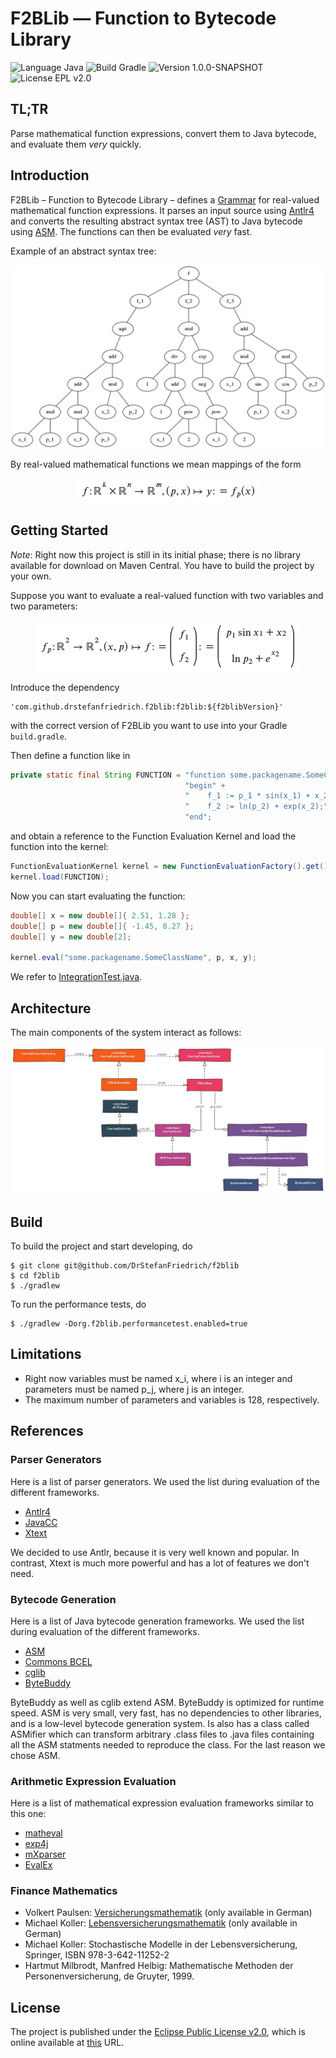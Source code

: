 <!----------------------------------------------------------------------------

   Copyright (c) 2019 Stefan Friedrich

   This program and the accompanying materials are made available under the
   terms of the Eclipse Public License 2.0 which is available at
   https://www.eclipse.org/legal/epl-2.0/

   SPDX-License-Identifier: EPL-2.0

 ------------------------------------------------------------------------------>

# F2BLib &mdash; Function to Bytecode Library

![Language Java](https://img.shields.io/static/v1.svg?label=Language&message=Java&color=fbff8a&style=plastic)
![Build Gradle](https://img.shields.io/static/v1.svg?label=Build&message=Gradle&color=ffe780&style=plastic)
![Version 1.0.0-SNAPSHOT](https://img.shields.io/static/v1.svg?label=Version&message=1.0.0-SNAPSHOT&color=ffcf85&style=plastic)
![License EPL v2.0](https://img.shields.io/static/v1.svg?label=License&message=EPL&nbsp;v2.0&color=ffb994&style=plastic)


## TL;TR

Parse mathematical function expressions, convert them to Java bytecode, and evaluate
them _very_ quickly.


## Introduction

F2BLib &ndash; Function to Bytecode Library &ndash; defines a [Grammar](src/main/antlr/com/github/drstefanfriedrich/f2blib/antlr/Functions.g4)
for real-valued mathematical function expressions. It parses an input source using [Antlr4](https://www.antlr.org/)
and converts the resulting abstract syntax tree (AST) to Java bytecode using [ASM](https://asm.ow2.io/). The
functions can then be evaluated _very_ fast.

Example of an abstract syntax tree:

![Example of an Abstract Syntax Tree](src/main/docs/ast.png)

By real-valued mathematical functions we mean mappings of the form

<center>
<!-- Generated with https://www.mathtowebonline.com/ -->
<!--
<math xmlns="http://www.w3.org/1998/Math/MathML">
<mrow>
	<mi>f</mi>
	<mo>:</mo>
	<msup>
		<mi>&#x0211D;</mi>
		<mi>k</mi>
	</msup>
	<mo>&#x000D7;</mo>
	<msup>
		<mi>&#x0211D;</mi>
		<mi>n</mi>
	</msup>
	<mo>&#x02192;</mo>
	<msup>
		<mi>&#x0211D;</mi>
		<mi>m</mi>
	</msup>
	<mo>,</mo>
	<mrow>
		<mo form="prefix">(</mo>
		<mi>p</mi>
		<mo>,</mo>
		<mi>x</mi>
		<mo form="postfix">)</mo>
	</mrow>
	<mo>&#x021A6;</mo>
	<mi>y</mi>
	<mo>:</mo>
	<mo>=</mo>
	<msub>
		<mi>f</mi>
		<mi>p</mi>
	</msub>
	<mrow>
		<mo form="prefix">(</mo>
		<mi>x</mi>
		<mo form="postfix">)</mo>
	</mrow>
</mrow>
</math>
-->
<img src="src/main/docs/formula.png" />
</center>


## Getting Started

_Note_: Right now this project is still in its initial phase; there is no library available
for download on Maven Central. You have to build the project by your own.

Suppose you want to evaluate a real-valued function with two variables and two parameters:

<center>
<!--
<math xmlns="http://www.w3.org/1998/Math/MathML">
<mrow>
	<msub>
		<mi>f</mi>
		<mi>p</mi>
	</msub>
	<mo>:</mo>
	<msup>
		<mi>&#x0211D;</mi>
		<mn>2</mn>
	</msup>
	<mo>&#x02192;</mo>
	<msup>
		<mi>&#x0211D;</mi>
		<mn>2</mn>
	</msup>
	<mo>,</mo>
	<mrow>
		<mo form="prefix">(</mo>
		<mi>x</mi>
		<mo>,</mo>
		<mi>p</mi>
		<mo form="postfix">)</mo>
	</mrow>
	<mo>&#x021A6;</mo>
	<mi>f</mi>
	<mo>:</mo>
	<mo>=</mo>
	<mrow>
		<mo rspace="0.3em" lspace="0em" stretchy="true" fence="true" form="prefix">(</mo>
		<mtable class="m-pmatrix">
			<mtr>
				<mtd>
					<msub>
						<mi>f</mi>
						<mn>1</mn>
					</msub>
				</mtd>
			</mtr>
			<mtr>
				<mtd>
					<msub>
						<mi>f</mi>
						<mn>2</mn>
					</msub>
				</mtd>
			</mtr>
		</mtable>
		<mo rspace="0em" lspace="0.3em" stretchy="true" fence="true" form="postfix">)</mo>
	</mrow>
	<mo>:</mo>
	<mo>=</mo>
	<mrow>
		<mo rspace="0.3em" lspace="0em" stretchy="true" fence="true" form="prefix">(</mo>
		<mtable class="m-pmatrix">
			<mtr>
				<mtd>
					<msub>
						<mi>p</mi>
						<mn>1</mn>
					</msub>
					<mi>sin</mi>
					<msub>
						<mi>x</mi>
						<mn>1</mn>
					</msub>
					<mo>+</mo>
					<msub>
						<mi>x</mi>
						<mn>2</mn>
					</msub>
				</mtd>
			</mtr>
			<mtr>
				<mtd>
					<mi>ln</mi>
					<msub>
						<mi>p</mi>
						<mn>2</mn>
					</msub>
					<mo>+</mo>
					<msup>
						<mi>e</mi>
						<mrow>
							<msub>
								<mi>x</mi>
								<mn>2</mn>
							</msub>
						</mrow>
					</msup>
				</mtd>
			</mtr>
		</mtable>
		<mo rspace="0em" lspace="0.3em" stretchy="true" fence="true" form="postfix">)</mo>
	</mrow>
</mrow>
</math>
-->
<img src="src/main/docs/sample_formula.png" />
</center>

Introduce the dependency

```
'com.github.drstefanfriedrich.f2blib:f2blib:${f2blibVersion}'
```

with the correct version of F2BLib you want to use into your Gradle `build.gradle`.

Then define a function like in

```java
private static final String FUNCTION = "function some.packagename.SomeClassName;" +
                                       "begin" +
                                       "    f_1 := p_1 * sin(x_1) + x_2;" +
                                       "    f_2 := ln(p_2) + exp(x_2);" +
                                       "end";
```

and obtain a reference to the Function Evaluation Kernel and load the function into the kernel:

```java
FunctionEvaluationKernel kernel = new FunctionEvaluationFactory().get().create();
kernel.load(FUNCTION);
```

Now you can start evaluating the function:

```java
double[] x = new double[]{ 2.51, 1.28 };
double[] p = new double[]{ -1.45, 8.27 };
double[] y = new double[2];

kernel.eval("some.packagename.SomeClassName", p, x, y);
```

We refer to [IntegrationTest.java](src/test/java/com/github/drstefanfriedrich/f2blib/IntegrationTest.java).


## Architecture

The main components of the system interact as follows:

![Overview Architecture](src/main/docs/arch.jpg)


## Build

To build the project and start developing, do

```
$ git clone git@github.com/DrStefanFriedrich/f2blib
$ cd f2blib
$ ./gradlew
```

To run the performance tests, do

```
$ ./gradlew -Dorg.f2blib.performancetest.enabled=true
```


## Limitations

* Right now variables must be named x_i, where i is an integer and parameters must be named p_j, where j is
  an integer.
* The maximum number of parameters and variables is 128, respectively.


## References

### Parser Generators

Here is a list of parser generators. We used the list during evaluation of the different frameworks.

* [Antlr4](https://www.antlr.org/)
* [JavaCC](https://javacc.org/)
* [Xtext](https://www.eclipse.org/Xtext/)

We decided to use Antlr, because it is very well known and popular. In contrast, Xtext is much more powerful
and has a lot of features we don't need.


### Bytecode Generation

Here is a list of Java bytecode generation frameworks. We used the list during evaluation of the different frameworks.

* [ASM](https://asm.ow2.io/)
* [Commons BCEL](https://commons.apache.org/proper/commons-bcel/)
* [cglib](https://github.com/cglib/cglib)
* [ByteBuddy](https://bytebuddy.net/#/)

ByteBuddy as well as cglib extend ASM. ByteBuddy is optimized for runtime speed. ASM is very small,
very fast, has no dependencies to other libraries, and is a low-level bytecode generation system.
Is also has a class called ASMifier which can transform arbitrary .class files to .java files
containing all the ASM statments needed to reproduce the class. For the last reason we chose ASM.


### Arithmetic Expression Evaluation

Here is a list of mathematical expression evaluation frameworks similar to this one:

* [matheval](http://matheval.sourceforge.net/)
* [exp4j](https://www.objecthunter.net/exp4j/)
* [mXparser](http://mathparser.org/)
* [EvalEx](https://github.com/uklimaschewski/EvalEx)


### Finance Mathematics

* Volkert Paulsen: [Versicherungsmathematik](https://wwwmath.uni-muenster.de/statistik/paulsen/WeiterePublikationen/Versicherungsmathematik.pdf) (only available in German)
* Michael Koller: [Lebensversicherungsmathematik](https://www.actuaries.ch/de/downloads/aid!b4ae4834-66cd-464b-bd27-1497194efc96/id!101/Koller_LV_2013.pdf) (only available in German)
* Michael Koller: Stochastische Modelle in der Lebensversicherung, Springer, ISBN 978-3-642-11252-2
* Hartmut Milbrodt, Manfred Helbig: Mathematische Methoden der Personenversicherung, de Gruyter, 1999.


## License

The project is published under the [Eclipse Public License v2.0](LICENSE.txt), which is online available at
[this](https://www.eclipse.org/legal/epl-2.0/) URL.
 